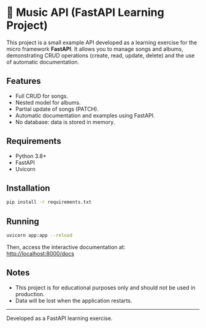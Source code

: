 # 🎵 Music API (FastAPI Learning Project)

This project is a small example API developed as a learning exercise for the micro framework **FastAPI**. It allows you to manage songs and albums, demonstrating CRUD operations (create, read, update, delete) and the use of automatic documentation.

## Features

- Full CRUD for songs.
- Nested model for albums.
- Partial update of songs (PATCH).
- Automatic documentation and examples using FastAPI.
- No database: data is stored in memory.

## Requirements

- Python 3.8+
- FastAPI
- Uvicorn

## Installation

```bash
pip install -r requirements.txt
```

## Running

```bash
uvicorn app:app --reload
```

Then, access the interactive documentation at:  
[http://localhost:8000/docs](http://localhost:8000/docs)

## Notes

- This project is for educational purposes only and should not be used in production.
- Data will be lost when the application restarts.

---
Developed as a FastAPI learning exercise.
